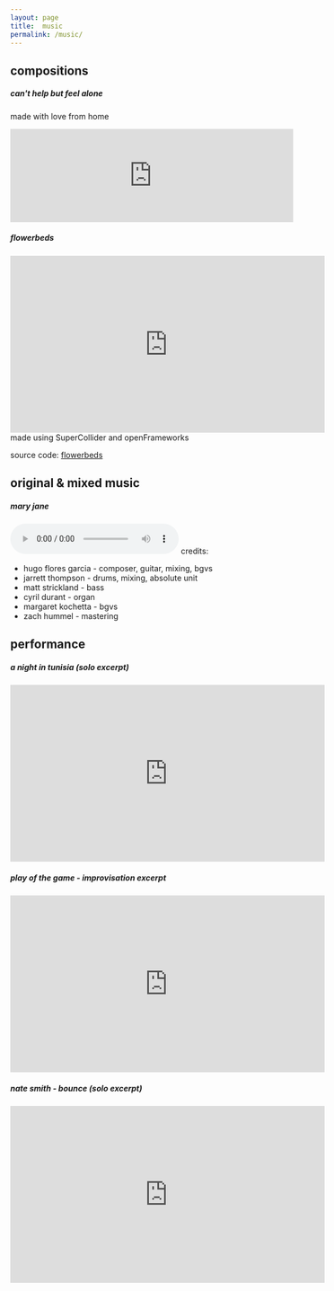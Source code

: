 ```yaml
---
layout: page
title:  music
permalink: /music/
---
```

<!-- {% for doc in site.portfolio %}
  <h4>
      <li><a href="{{ site.baseurl }}{{ doc.url }}">{{ doc.title }}</a></li>
  </h4>
{% endfor %} -->
## compositions
##### can't help but feel alone
made with love from home

<iframe width="100%" height="166" scrolling="no" frameborder="no" allow="autoplay" src="https://w.soundcloud.com/player/?url=https%3A//api.soundcloud.com/tracks/786787825&color=%23ff5500&auto_play=false&hide_related=false&show_comments=true&show_user=true&show_reposts=false&show_teaser=true"></iframe>

##### flowerbeds

<iframe width="560" height="315" src="https://www.youtube.com/embed/1OFTEvNSGOg" frameborder="0" allow="accelerometer; autoplay; encrypted-media; gyroscope; picture-in-picture" allowfullscreen></iframe>
made using SuperCollider and openFrameworks

source code:
[flowerbeds](https://github.com/hugofloresgarcia/flowerbeds)

## original & mixed music
##### mary jane
<audio src="../audio/mary jane.mp3" controls preload></audio>
credits:
- hugo flores garcia - composer, guitar, mixing, bgvs
- jarrett thompson - drums, mixing, absolute unit
- matt strickland - bass
- cyril durant - organ
- margaret kochetta - bgvs
- zach hummel - mastering

## performance
##### a night in tunisia (solo excerpt)
<iframe width="560" height="315" src="https://www.youtube.com/embed/8AhCw38SpiI" frameborder="0" allow="accelerometer; autoplay; encrypted-media; gyroscope; picture-in-picture" allowfullscreen></iframe>

##### play of the game - improvisation excerpt
<iframe width="560" height="315" src="https://www.youtube.com/embed/1GuvIWcyDBk" frameborder="0" allow="accelerometer; autoplay; encrypted-media; gyroscope; picture-in-picture" allowfullscreen></iframe>

##### nate smith - bounce (solo excerpt)
<iframe width="560" height="315" src="https://www.youtube.com/embed/QlOgE6RbnUk" frameborder="0" allow="accelerometer; autoplay; encrypted-media; gyroscope; picture-in-picture" allowfullscreen></iframe>
